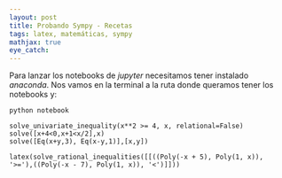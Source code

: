```yaml
---
layout: post
title: Probando Sympy - Recetas
tags: latex, matemáticas, sympy
mathjax: true
eye_catch: 
---
```


Para lanzar los notebooks de *jupyter* necesitamos tener instalado *anaconda*. Nos vamos en la terminal a la ruta donde queramos tener los notebooks y:

```
python notebook
```
```
solve_univariate_inequality(x**2 >= 4, x, relational=False)
solve([x+4<0,x+1<x/2],x)
solve([Eq(x+y,3), Eq(x-y,1)],[x,y])

latex(solve_rational_inequalities([[((Poly(-x + 5), Poly(1, x)), '>='),((Poly(-x - 7), Poly(1, x)), '<')]]))
```
